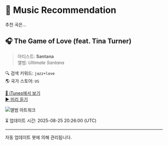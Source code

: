 
# 🎵 Music Recommendation

추천 곡은...

## 🎧 The Game of Love (feat. Tina Turner)  
> 아티스트: **Santana**  
> 앨범: _Ultimate Santana_  

🔍 검색 키워드: `jazz+love`  
🌎 국가 스토어: `US`

[🔗 iTunes에서 보기](https://music.apple.com/us/album/the-game-of-love-feat-tina-turner/265816081?i=265816866&uo=4)  
[▶️ 미리 듣기](https://audio-ssl.itunes.apple.com/itunes-assets/AudioPreview221/v4/d2/dd/8e/d2dd8e5f-3e88-4448-fc80-0cfd7c0b829f/mzaf_9366431782503033517.plus.aac.p.m4a)

![앨범 아트워크](https://is1-ssl.mzstatic.com/image/thumb/Music112/v4/5d/cc/48/5dcc4850-35e3-239a-3fde-dbade47cddfe/886970629324.jpg/100x100bb.jpg)

⏳ 업데이트 시간: 2025-08-25 20:26:00 (UTC)

---
자동 업데이트 봇에 의해 관리됩니다.
